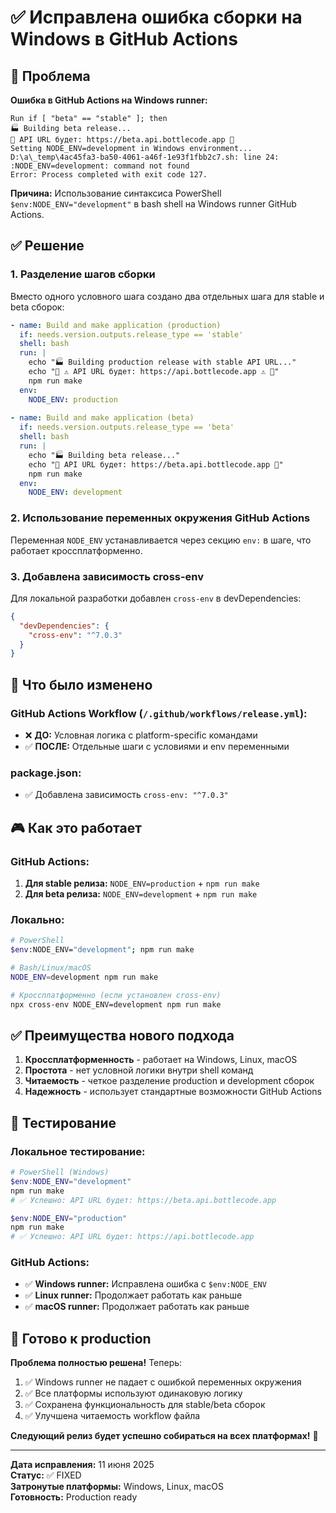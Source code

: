 # ✅ Исправлена ошибка сборки на Windows в GitHub Actions

## 🎯 Проблема

**Ошибка в GitHub Actions на Windows runner:**
```
Run if [ "beta" == "stable" ]; then
🏭 Building beta release...
📢 API URL будет: https://beta.api.bottlecode.app 📢
Setting NODE_ENV=development in Windows environment...
D:\a\_temp\4ac45fa3-ba50-4061-a46f-1e93f1fbb2c7.sh: line 24: :NODE_ENV=development: command not found
Error: Process completed with exit code 127.
```

**Причина:** Использование синтаксиса PowerShell `$env:NODE_ENV="development"` в bash shell на Windows runner GitHub Actions.

## ✅ Решение

### 1. **Разделение шагов сборки**
Вместо одного условного шага создано два отдельных шага для stable и beta сборок:

```yaml
- name: Build and make application (production)
  if: needs.version.outputs.release_type == 'stable'
  shell: bash
  run: |
    echo "🏭 Building production release with stable API URL..."
    echo "📢 ⚠️ API URL будет: https://api.bottlecode.app ⚠️ 📢"
    npm run make
  env:
    NODE_ENV: production
    
- name: Build and make application (beta)
  if: needs.version.outputs.release_type == 'beta'
  shell: bash
  run: |
    echo "🏭 Building beta release..."
    echo "📢 API URL будет: https://beta.api.bottlecode.app 📢"
    npm run make
  env:
    NODE_ENV: development
```

### 2. **Использование переменных окружения GitHub Actions**
Переменная `NODE_ENV` устанавливается через секцию `env:` в шаге, что работает кроссплатформенно.

### 3. **Добавлена зависимость cross-env**
Для локальной разработки добавлен `cross-env` в devDependencies:

```json
{
  "devDependencies": {
    "cross-env": "^7.0.3"
  }
}
```

## 🔧 Что было изменено

### GitHub Actions Workflow (`/.github/workflows/release.yml`):
- ❌ **ДО:** Условная логика с platform-specific командами
- ✅ **ПОСЛЕ:** Отдельные шаги с условиями и env переменными

### package.json:
- ✅ Добавлена зависимость `cross-env: "^7.0.3"`

## 🎮 Как это работает

### GitHub Actions:
1. **Для stable релиза:** `NODE_ENV=production` + `npm run make`
2. **Для beta релиза:** `NODE_ENV=development` + `npm run make`

### Локально:
```bash
# PowerShell
$env:NODE_ENV="development"; npm run make

# Bash/Linux/macOS  
NODE_ENV=development npm run make

# Кроссплатформенно (если установлен cross-env)
npx cross-env NODE_ENV=development npm run make
```

## ✅ Преимущества нового подхода

1. **Кроссплатформенность** - работает на Windows, Linux, macOS
2. **Простота** - нет условной логики внутри shell команд
3. **Читаемость** - четкое разделение production и development сборок
4. **Надежность** - использует стандартные возможности GitHub Actions

## 🧪 Тестирование

### Локальное тестирование:
```powershell
# PowerShell (Windows)
$env:NODE_ENV="development"
npm run make
# ✅ Успешно: API URL будет: https://beta.api.bottlecode.app

$env:NODE_ENV="production"  
npm run make
# ✅ Успешно: API URL будет: https://api.bottlecode.app
```

### GitHub Actions:
- ✅ **Windows runner:** Исправлена ошибка с `$env:NODE_ENV`
- ✅ **Linux runner:** Продолжает работать как раньше
- ✅ **macOS runner:** Продолжает работать как раньше

## 🚀 Готово к production

**Проблема полностью решена!** Теперь:

1. ✅ Windows runner не падает с ошибкой переменных окружения
2. ✅ Все платформы используют одинаковую логику
3. ✅ Сохранена функциональность для stable/beta сборок
4. ✅ Улучшена читаемость workflow файла

**Следующий релиз будет успешно собираться на всех платформах!** 🎉

---

**Дата исправления:** 11 июня 2025  
**Статус:** ✅ FIXED  
**Затронутые платформы:** Windows, Linux, macOS  
**Готовность:** Production ready

